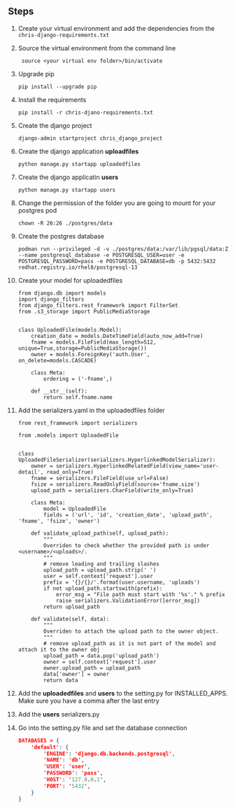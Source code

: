 ## Steps

1. Create your virtual environment and add the dependencies from the `chris-django-requirements.txt`

1. Source the virtual environment from the command line

    ```
     source <your virtual env folder>/bin/activate
    ```

1. Upgrade pip

    ```
    pip install --upgrade pip
    ```

1. Install the requirements

    ```
    pip install -r chris-djano-requirements.txt
    ```

1. Create the django project

    ```
    django-admin startproject chris_django_project
    ```

1. Create the django application **uploadfiles**

    ```
    python manage.py startapp uploadedfiles
    ```

1. Create the django applicatin **users**

    ```
    python manage.py startapp users
    ```

1. Change the permission of the folder you are going to mount for your postgres pod

    ```
    chown -R 26:26 ./postgres/data
    ```

1. Create the postgres database

    ```
    podman run --privileged -d -v ./postgres/data:/var/lib/pgsql/data:Z --name postgresql_database -e POSTGRESQL_USER=user -e POSTGRESQL_PASSWORD=pass -e POSTGRESQL_DATABASE=db -p 5432:5432 redhat.registry.io/rhel8/postgresql-13
    ```

1. Create your model for uploadedfiles

    ```
    from django.db import models
    import django_filters
    from django_filters.rest_framework import FilterSet
    from .s3_storage import PublicMediaStorage
    
    
    class UploadedFile(models.Model):
        creation_date = models.DateTimeField(auto_now_add=True)
        fname = models.FileField(max_length=512, unique=True,storage=PublicMediaStorage())
        owner = models.ForeignKey('auth.User', on_delete=models.CASCADE)
    
        class Meta:
            ordering = ('-fname',)
    
        def __str__(self):
            return self.fname.name
    ```

1. Add the serializers.yaml in the uploadedfiles folder

    ```
    from rest_framework import serializers

    from .models import UploadedFile
    
    
    class UploadedFileSerializer(serializers.HyperlinkedModelSerializer):
        owner = serializers.HyperlinkedRelatedField(view_name='user-detail', read_only=True)
        fname = serializers.FileField(use_url=False)
        fsize = serializers.ReadOnlyField(source='fname.size')
        upload_path = serializers.CharField(write_only=True)
    
        class Meta:
            model = UploadedFile
            fields = ('url', 'id', 'creation_date', 'upload_path', 'fname', 'fsize', 'owner')
    
        def validate_upload_path(self, upload_path):
            """
            Overriden to check whether the provided path is under <username>/<uploads>/.
            """
            # remove leading and trailing slashes
            upload_path = upload_path.strip(' ')
            user = self.context['request'].user
            prefix = '{}/{}/'.format(user.username, 'uploads')
            if not upload_path.startswith(prefix):
                error_msg = "File path must start with '%s'." % prefix
                raise serializers.ValidationError([error_msg])
            return upload_path
    
        def validate(self, data):
            """
            Overriden to attach the upload path to the owner object.
            """
            # remove upload_path as it is not part of the model and attach it to the owner obj
            upload_path = data.pop('upload_path')
            owner = self.context['request'].user
            owner.upload_path = upload_path
            data['owner'] = owner
            return data

    ```

1. Add the **uploadedfiles** and **users** to the setting.py for INSTALLED_APPS. Make sure you have a comma after
the last entry

1. Add the **users** serializers.py

  

1. Go into the setting.py file and set the database connection

    ```json
    DATABASES = {
        'default': {
            'ENGINE': 'django.db.backends.postgresql',
            'NAME': 'db',                      
            'USER': 'user',
            'PASSWORD': 'pass',
            'HOST': '127.0.0.1',
            'PORT': '5432',
        }
    }
    ```